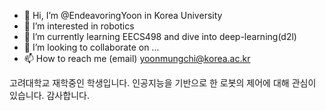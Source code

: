 - 👋 Hi, I’m @EndeavoringYoon in Korea University
- 👀 I’m interested in robotics
- 🌱 I’m currently learning EECS498 and dive into deep-learning(d2l)
- 💞️ I’m looking to collaborate on ...
- 📫 How to reach me 
    (email) yoonmungchi@korea.ac.kr

고려대학교 재학중인 학생입니다. 인공지능을 기반으로 한 로봇의 제어에 대해 관심이 있습니다. 감사합니다.
<!---
EndeavoringYoon/EndeavoringYoon is a ✨ special ✨ repository because its `README.md` (this file) appears on your GitHub profile.
You can click the Preview link to take a look at your changes.
--->
